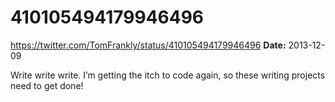 # 410105494179946496
https://twitter.com/TomFrankly/status/410105494179946496
**Date:** 2013-12-09

Write write write. I’m getting the itch to code again, so these writing projects need to get done!
